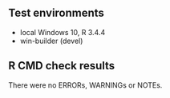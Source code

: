 ## Test environments
* local Windows 10, R 3.4.4
* win-builder (devel)

## R CMD check results
There were no ERRORs, WARNINGs or NOTEs. 
